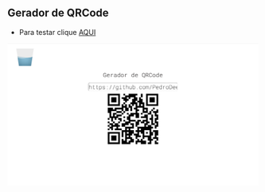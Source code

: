 ## Gerador de QRCode
 

 
</p>
 

- Para testar clique [AQUI](https://screengc.github.io/QR-Code-Generator-JS/)

![Preview](https://github.com/ScreenGC/QR-Code-Generator-JS/blob/main/pagina.png)

